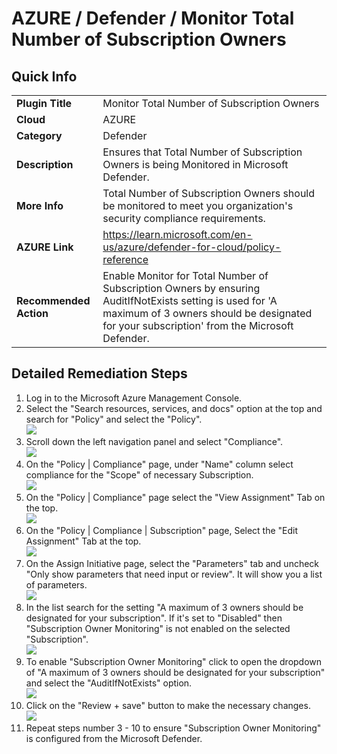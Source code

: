 # AZURE / Defender / Monitor Total Number of Subscription Owners

## Quick Info

| | |
|-|---------------------------------------------------------------------------------------------------------------------------------------------------|
| **Plugin Title** | Monitor Total Number of Subscription Owners |
| **Cloud** | AZURE |
| **Category** | Defender |
| **Description** | Ensures that Total Number of Subscription Owners is being Monitored in Microsoft Defender. |
| **More Info** | Total Number of Subscription Owners should be monitored to meet you organization's security compliance requirements. |
| **AZURE Link** | https://learn.microsoft.com/en-us/azure/defender-for-cloud/policy-reference |
| **Recommended Action** | Enable Monitor for Total Number of Subscription Owners by ensuring AuditIfNotExists setting is used for 'A maximum of 3 owners should be designated for your subscription' from the Microsoft Defender. |

## Detailed Remediation Steps

1. Log in to the Microsoft Azure Management Console.
2. Select the "Search resources, services, and docs" option at the top and search for "Policy" and select the "Policy". </br> <img src="/resources/azure/defender/monitor-total-number-of-subscription-owners/step2.png"/>
3. Scroll down the left navigation panel and select "Compliance". </br> <img src="/resources/azure/defender/monitor-total-number-of-subscription-owners/step3.png"/>
4. On the "Policy | Compliance" page, under "Name" column select compliance for the "Scope" of necessary Subscription. </br> <img src="/resources/azure/defender/monitor-total-number-of-subscription-owners/step4.png"/>
5. On the "Policy | Compliance" page select the "View Assignment" Tab on the top. </br> <img src="/resources/azure/defender/monitor-total-number-of-subscription-owners/step5.png"/>
6. On the "Policy | Compliance | Subscription" page, Select the "Edit Assignment" Tab at the top. </br> <img src="/resources/azure/defender/monitor-total-number-of-subscription-owners/step6.png"/>
7. On the Assign Initiative page, select the "Parameters" tab and uncheck "Only show parameters that need input or review". It will show you a list of parameters. </br>  <img src="/resources/azure/defender/monitor-total-number-of-subscription-owners/step7.png"/>
8. In the list search for the setting "A maximum of 3 owners should be designated for your subscription". If it's set to "Disabled" then "Subscription Owner Monitoring" is not enabled on the selected "Subscription". </br> <img src="/resources/azure/defender/monitor-total-number-of-subscription-owners/step8.png"/>
9. To enable "Subscription Owner Monitoring" click to open the dropdown of "A maximum of 3 owners should be designated for your subscription" and select the "AuditIfNotExists" option. </br> <img src="/resources/azure/defender/monitor-total-number-of-subscription-owners/step9.png"/>
10. Click on the "Review + save" button to make the necessary changes. </br> <img src="/resources/azure/defender/monitor-total-number-of-subscription-owners/step10.png"/>
11. Repeat steps number 3 - 10 to ensure "Subscription Owner Monitoring" is configured from the Microsoft Defender. </br>
